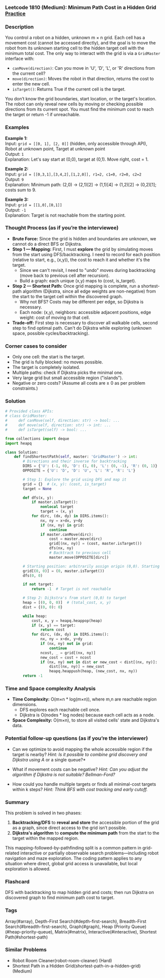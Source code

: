 ### Leetcode 1810 (Medium): Minimum Path Cost in a Hidden Grid [Practice](https://leetcode.com/problems/minimum-path-cost-in-a-hidden-grid)

### Description  
You control a robot on a hidden, unknown m × n grid. Each cell has a movement cost (cannot be accessed directly), and the goal is to move the robot from its unknown starting cell to the hidden target cell with the minimum total cost. The only way to interact with the grid is via a `GridMaster` interface with:
- `canMove(direction)`: Can you move in 'U', 'D', 'L', or 'R' directions from the current cell?
- `move(direction)`: Moves the robot in that direction, returns the cost to enter the new cell.
- `isTarget()`: Returns True if the current cell is the target.

You don’t know the grid boundaries, start location, or the target's location. The robot can only reveal new cells by moving or checking possible directions from its current spot. You must find the minimum cost to reach the target or return -1 if unreachable.

### Examples  

**Example 1:**  
Input: `grid = [[0, 1], [2, 0]]` (hidden, only accessible through API),  
Robot at unknown point, Target at unknown point  
Output: `1`  
Explanation: Let's say start at (0,0), target at (0,1). Move right, cost = 1.

**Example 2:**  
Input: `grid = [[0,3,1],[3,4,2],[1,2,0]], r1=2, c1=0, r2=0, c2=2`  
Output: `9`  
Explanation: Minimum path: (2,0) → (2,1)[2] → (1,1)[4] → (1,2)[2] → (0,2)[1]; costs sum to 9.

**Example 3:**  
Input: `grid = [[1,0],[0,1]]`  
Output: `-1`  
Explanation: Target is not reachable from the starting point.

### Thought Process (as if you’re the interviewee)  
- **Brute Force:** Since the grid is hidden and boundaries are unknown, we cannot do a direct BFS or Dijkstra.  
- **Step 1 — Mapping:** First, I must **explore** the grid by simulating moves from the start using DFS/backtracking. I need to record for each position (relative to start, e.g., (x,y)), the cost to reach it and whether it's the target.
    - Since we can't revisit, I need to "undo" moves during backtracking (move back to previous cell after recursion).
    - Build a graph: each unique (x,y) maps to (cost, is_target).
- **Step 2 — Shortest Path:** Once grid mapping is complete, run a shortest-path algorithm (Dijkstra, since all edge weights are non-negative) from the start to the target cell within the discovered graph.
    - Why not BFS? Costs may be different per edge, so Dijkstra is necessary.
    - Each node: (x,y), neighbors: accessible adjacent positions, edge weight: cost of moving *to* that cell.
- **Trade-off:** First step is necessary to discover all walkable cells, second step to find optimal path. Can't do Dijkstra while exploring (unknown space, possible cycles/backtracking).

### Corner cases to consider  
- Only one cell: the start is the target.
- The grid is fully blocked: no moves possible.
- The target is completely isolated.
- Multiple paths: check if Dijkstra picks the minimal one.
- Very large grid but small accessible region ("islands").
- Negative or zero costs? (Assume all costs are ≥ 0 as per problem constraints.)

### Solution

```python
# Provided class APIs:
# class GridMaster:
#     def canMove(self, direction: str) -> bool: ...
#     def move(self, direction: str) -> int: ...
#     def isTarget(self) -> bool: ...

from collections import deque
import heapq

class Solution:
    def findShortestPath(self, master: 'GridMaster') -> int:
        # Directions and their inverse for backtracking
        DIRS = {'U': (-1, 0), 'D': (1, 0), 'L': (0, -1), 'R': (0, 1)}
        OPPOSITE = {'U': 'D', 'D': 'U', 'L': 'R', 'R': 'L'}

        # Step 1: Explore the grid using DFS and map it
        grid = {}  # (x, y): (cost, is_target)
        target = None

        def dfs(x, y):
            if master.isTarget():
                nonlocal target
                target = (x, y)
            for dirc, (dx, dy) in DIRS.items():
                nx, ny = x+dx, y+dy
                if (nx, ny) in grid:
                    continue
                if master.canMove(dirc):
                    cost = master.move(dirc)
                    grid[(nx, ny)] = (cost, master.isTarget())
                    dfs(nx, ny)
                    # Backtrack to previous cell
                    master.move(OPPOSITE[dirc])

        # Starting position: arbitrarily assign origin (0,0). Starting cost is 0.
        grid[(0, 0)] = (0, master.isTarget())
        dfs(0, 0)

        if not target:
            return -1  # Target is not reachable

        # Step 2: Dijkstra's from start (0,0) to target
        heap = [(0, 0, 0)]  # (total_cost, x, y)
        dist = {(0, 0): 0}

        while heap:
            cost, x, y = heapq.heappop(heap)
            if (x, y) == target:
                return cost
            for dirc, (dx, dy) in DIRS.items():
                nx, ny = x+dx, y+dy
                if (nx, ny) not in grid:
                    continue
                ncost, _ = grid[(nx, ny)]
                new_cost = cost + ncost
                if (nx, ny) not in dist or new_cost < dist[(nx, ny)]:
                    dist[(nx, ny)] = new_cost
                    heapq.heappush(heap, (new_cost, nx, ny))
        return -1
```

### Time and Space complexity Analysis  

- **Time Complexity:** O(m×n \* log(m×n)), where m,n are reachable region dimensions.  
  - DFS explores each reachable cell once.
  - Dijkstra is O(nodes \* log nodes) because each cell acts as a node.
- **Space Complexity:** O(m×n), to store all visited cells' state and Dijkstra's data.

### Potential follow-up questions (as if you’re the interviewer)  

- Can we optimize to avoid mapping the whole accessible region if the target is nearby?
  *Hint: Is it possible to combine grid discovery and Dijkstra using A* or a single queue?*

- What if movement costs can be negative?
  *Hint: Can you adjust the algorithm if Dijkstra is not suitable? Bellman-Ford?*

- How could you handle multiple targets or finds all minimal-cost targets within k steps?
  *Hint: Think BFS with cost tracking and early cutoff.*

### Summary
This problem is solved in two phases:  
1. **Backtracking/DFS** to **reveal and store** the accessible portion of the grid as a graph, since direct access to the grid isn’t possible.
2. **Dijkstra's algorithm** to **compute the minimum path** from the start to the target within the mapped region.

This mapping-followed-by-pathfinding split is a common pattern in grid-related interactive or partially observable search problems—including robot navigation and maze exploration. The coding pattern applies to any situation where direct, global grid access is unavailable, but local exploration is allowed.


### Flashcard
DFS with backtracking to map hidden grid and costs; then run Dijkstra on discovered graph to find minimum path cost to target.

### Tags
Array(#array), Depth-First Search(#depth-first-search), Breadth-First Search(#breadth-first-search), Graph(#graph), Heap (Priority Queue)(#heap-priority-queue), Matrix(#matrix), Interactive(#interactive), Shortest Path(#shortest-path)

### Similar Problems
- Robot Room Cleaner(robot-room-cleaner) (Hard)
- Shortest Path in a Hidden Grid(shortest-path-in-a-hidden-grid) (Medium)